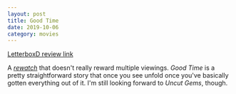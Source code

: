 ```yaml
---
layout: post
title: Good Time
date: 2019-10-06
category: movies
---
```

 
[LetterboxD review link](https://letterboxd.com/samarthbhaskar/film/good-time/1/)

A <em><a href="https://letterboxd.com/samarthbhaskar/film/good-time/">rewatch</a></em> that doesn't really reward multiple viewings. <em>Good Time</em> is a pretty straightforward story that once you see unfold once you've basically gotten everything out of it. I'm still looking forward to <em>Uncut Gems</em>, though.